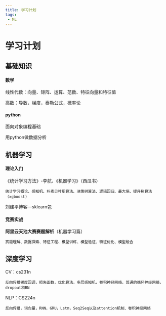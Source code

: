 ```yaml
---
title: 学习计划
tags: 
 - ML
---
```

# 学习计划

## 基础知识

#### 数学

线性代数：向量、矩阵、运算、范数、特征向量和特征值

高数：导数，梯度，泰勒公式，概率论

#### python

面向对象编程基础

用python做数据分析

## 机器学习

#### 理论入门

《统计学习方法》-李航、《机器学习》（西瓜书）

```
统计学习概论、感知机、朴素贝叶斯算法、决策树算法、逻辑回归、最大熵、提升树算法（xgboost)
```

刘建平博客—sklearn包

#### 竞赛实战

**阿里云天池大赛赛题解析**（机器学习篇）

```
赛题理解、数据探索、特征工程、模型训练、模型验证、特征优化、模型融合
```

## 深度学习

CV：cs231n 

```
反向传播梯度回调，损失函数，优化算法，多层感知机，卷积神经网络，普通的循环神经网络，dropout和BN
```

NLP：CS224n

```
反向传播，词向量，RNN，GRU，Lstm，Seq2Seq以及attention机制、卷积神经网络
```

